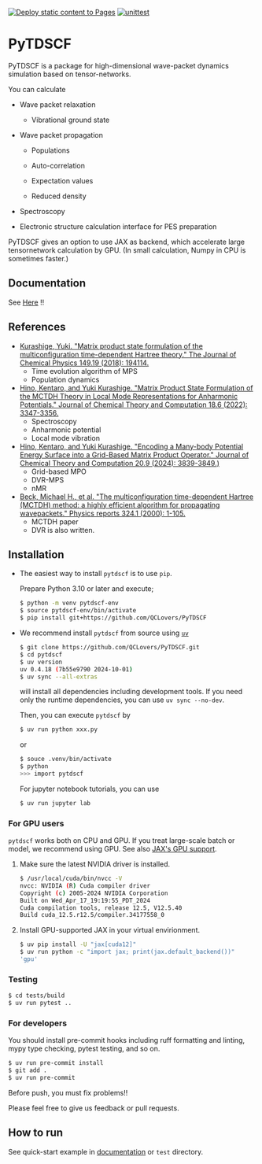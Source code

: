 [![Deploy static content to Pages](https://github.com/QCLovers/PyTDSCF/actions/workflows/static.yml/badge.svg?branch=master)](https://github.com/QCLovers/PyTDSCF/actions/workflows/static.yml)
[![unittest](https://github.com/QCLovers/PyTDSCF/actions/workflows/unittest.yml/badge.svg)](https://github.com/QCLovers/PyTDSCF/actions/workflows/unittest.yml)
# PyTDSCF

PyTDSCF is a package for high-dimensional wave-packet dynamics simulation based on tensor-networks.

You can calculate
- Wave packet relaxation

  - Vibrational ground state

- Wave packet propagation

  - Populations

  - Auto-correlation

  - Expectation values

  - Reduced density

- Spectroscopy

- Electronic structure calculation interface for PES preparation

PyTDSCF gives an option to use JAX as backend, which accelerate large tensornetwork calculation by GPU.
(In small calculation, Numpy in CPU is sometimes faster.)

## Documentation
See [Here](https://qclovers.github.io/PyTDSCF/pytdscf.html) !!

## References
- [Kurashige, Yuki. "Matrix product state formulation of the multiconfiguration time-dependent Hartree theory." The Journal of Chemical Physics 149.19 (2018): 194114.](https://aip.scitation.org/doi/abs/10.1063/1.5051498)
  - Time evolution algorithm of MPS
  - Population dynamics
- [Hino, Kentaro, and Yuki Kurashige. "Matrix Product State Formulation of the MCTDH Theory in Local Mode Representations for Anharmonic Potentials." Journal of Chemical Theory and Computation 18.6 (2022): 3347-3356.](https://pubs.acs.org/doi/abs/10.1021/acs.jctc.2c00243)
  - Spectroscopy
  - Anharmonic potential
  - Local mode vibration
- [Hino, Kentaro, and Yuki Kurashige. "Encoding a Many-body Potential Energy Surface into a Grid-Based Matrix Product Operator." Journal of Chemical Theory and Computation 20.9 (2024): 3839-3849.)](https://pubs.acs.org/doi/10.1021/acs.jctc.4c00046)
  - Grid-based MPO
  - DVR-MPS
  - nMR
- [Beck, Michael H., et al. "The multiconfiguration time-dependent Hartree (MCTDH) method: a highly efficient algorithm for propagating wavepackets." Physics reports 324.1 (2000): 1-105.](https://www.sciencedirect.com/science/article/pii/S0370157399000472)
  - MCTDH paper
  - DVR is also written.

## Installation

- The easiest way to install `pytdscf` is to use `pip`.

    Prepare Python 3.10 or later and execute;

    ```bash
    $ python -m venv pytdscf-env
    $ source pytdscf-env/bin/activate
    $ pip install git+https://github.com/QCLovers/PyTDSCF
    ```

- We recommend install `pytdscf` from source using [`uv`](https://docs.astral.sh/uv/)

    ```bash
    $ git clone https://github.com/QCLovers/PyTDSCF.git
    $ cd pytdscf
    $ uv version
    uv 0.4.18 (7b55e9790 2024-10-01)
    $ uv sync --all-extras
    ```
    will install all dependencies including development tools.
    If you need only the runtime dependencies, you can use `uv sync --no-dev`.

    Then, you can execute `pytdscf` by

    ```bash
    $ uv run python xxx.py
    ```
    or

    ```bash
    $ souce .venv/bin/activate
    $ python
    >>> import pytdscf
    ```

    For jupyter notebook tutorials, you can use

    ```bash
    $ uv run jupyter lab
    ```

### For GPU users

`pytdscf` works both on CPU and GPU.
If you treat large-scale batch or model, we recommend using GPU.
See also [JAX's GPU support](https://jax.readthedocs.io/en/latest/installation.html).

1. Make sure the latest NVIDIA driver is installed.

    ```bash
    $ /usr/local/cuda/bin/nvcc -V
    nvcc: NVIDIA (R) Cuda compiler driver
    Copyright (c) 2005-2024 NVIDIA Corporation
    Built on Wed_Apr_17_19:19:55_PDT_2024
    Cuda compilation tools, release 12.5, V12.5.40
    Build cuda_12.5.r12.5/compiler.34177558_0
    ```

2. Install GPU-supported JAX in your virtual envirionment.

    ```bash
    $ uv pip install -U "jax[cuda12]"
    $ uv run python -c "import jax; print(jax.default_backend())"
    'gpu'
    ```

### Testing

```bash
$ cd tests/build
$ uv run pytest ..
```


### For developers

You should install pre-commit hooks including ruff formatting and linting, mypy type checking, pytest testing, and so on.
```bash
$ uv run pre-commit install
$ git add .
$ uv run pre-commit
```
Before push, you must fix problems!!

Please feel free to give us feedback or pull requests.

## How to run
See quick-start example in [documentation](https://qclovers.github.io/PyTDSCF/notebook/quick-start.html)
or `test` directory.
